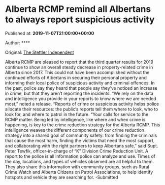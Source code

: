 
# Alberta RCMP remind all Albertans to always report suspicious activity

Published at: **2019-11-07T21:00:00+00:00**

Author: ****

Original: [The Stettler Independent](https://www.stettlerindependent.com/news/alberta-rcmp-remind-all-albertans-to-always-report-suspicious-activity/)

Alberta RCMP are pleased to report that the third quarter results for 2019 continue to show an overall steady decrease in property-related crime in Alberta since 2017.
This could not have been accomplished without the continued efforts of Albertans in securing their personal property and informing their local police of suspicious activity and criminal offences.
In the past, police say they heard that people say they’ve noticed an increase in crime, but that they aren’t reporting the incidents.
“We rely on the data and intelligence you provide in your reports to know where we are needed most,” noted a release.
“Reports of crime or suspicious activity helps police allocate their resources: the public’s reports tell them where to look, who to look for, and where to patrol in the future.
“Your calls for service to the RCMP matter. Being led by intelligence, like where and when crime is happening, is key to the crime reduction strategy for the Alberta RCMP. This intelligence weaves the different components of our crime reduction strategy into a shared goal of community safety: from finding the criminals that cause the most harm, finding the victims that need the most support, and collaborating with the right partners to keep Albertans safe,” said Supt. Peter Tewfik, officer-in-charge of “K” Division Crime Reduction Unit.
A report to the police is all information police can analyze and use. Times of the day, locations, and types of vehicles observed are all helpful to them.
They also share this information with community groups, such as Rural Crime Watch and Alberta Citizens on Patrol Associations, to help identify hotspots and vehicle they are searching for.
-Submitted
